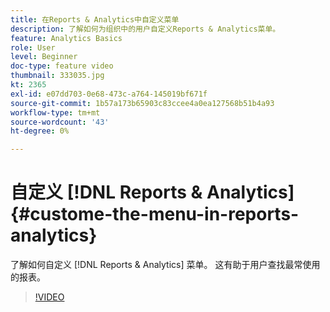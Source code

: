 ```yaml
---
title: 在Reports & Analytics中自定义菜单
description: 了解如何为组织中的用户自定义Reports & Analytics菜单。
feature: Analytics Basics
role: User
level: Beginner
doc-type: feature video
thumbnail: 333035.jpg
kt: 2365
exl-id: e07dd703-0e68-473c-a764-145019bf671f
source-git-commit: 1b57a173b65903c83ccee4a0ea127568b51b4a93
workflow-type: tm+mt
source-wordcount: '43'
ht-degree: 0%

---
```


# 自定义 [!DNL Reports & Analytics] {#custome-the-menu-in-reports-analytics}

了解如何自定义 [!DNL Reports & Analytics] 菜单。 这有助于用户查找最常使用的报表。

>[!VIDEO](https://video.tv.adobe.com/v/333035/?quality=12)
